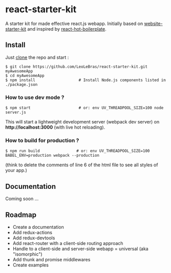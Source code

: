# react-starter-kit
A starter kit for made effective react.js webapp. Initially based on
[website-starter-kit](https://github.com/LeoLeBras/website-starter-kit.git) and
inspired by [react-hot-boilerplate](https://github.com/gaearon/react-hot-boilerplate.git).

## Install

Just [clone](github-windows://openRepo/https://github.com/LeoLeBras/react-starter-kit.git) the repo
and start :

```shell
$ git clone https://github.com/LeoLeBras/react-starter-kit.git myAwesomeApp
$ cd myAwesomeApp
$ npm install                   # Install Node.js components listed in ./package.json
```

### How to use dev mode ?

```shell
$ npm start                     # or: env UV_THREADPOOL_SIZE=100 node server.js
```

This will start a lightweight development server (webpack dev server) on **http://localhost:3000** (with live hot reloading).

### How to build for production ?

```shell
$ npm run build                # or: env UV_THREADPOOL_SIZE=100 BABEL_ENV=production webpack --production
```
(think to delete the comments of line 6 of the html file to see all styles of your app.)

## Documentation
Coming soon ...

## Roadmap
* Create a documentation
* Add redux-actions
* Add redux-devtools
* Add react-router with a client-side routing approach
* Handle to a client-side and server-side webapp = universal (aka "isomorphic")
* Add thunk and promise middlewares
* Create examples
